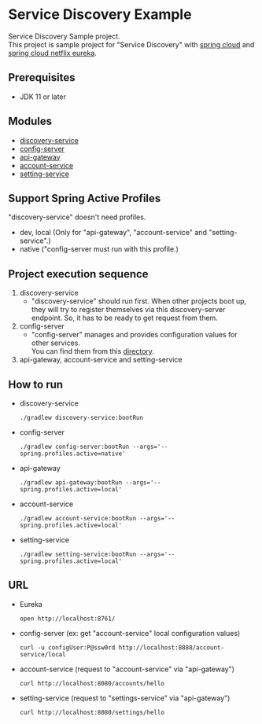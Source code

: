 # Service Discovery Example  
Service Discovery Sample project.  
This project is sample project for "Service Discovery" with [spring cloud](https://spring.io/projects/spring-cloud) and [spring cloud netflix eureka](https://github.com/Netflix/eureka).  

## Prerequisites  
* JDK 11 or later  

## Modules  
- [discovery-service](discovery-service)  
- [config-server](config-server)  
- [api-gateway](api-gateway)  
- [account-service](account-service)  
- [setting-service](setting-service)  

## Support Spring Active Profiles  
"discovery-service" doesn't need profiles.  
- dev, local (Only for "api-gateway", "account-service" and "setting-service".)
- native ("config-server must run with this profile.)  

## Project execution sequence  
1. discovery-service  
   - "discovery-service" should run first. 
   When other projects boot up, they will try to register themselves via this discovery-server endpoint. 
   So, it has to be ready to get request from them.  
2. config-server  
   - "config-server" manages and provides configuration values for other services.  
   You can find them from this [directory](config-server/src/main/resources/config).
3. api-gateway, account-service and setting-service  

## How to run  
- discovery-service  
  ```shell script
  ./gradlew discovery-service:bootRun 
  ```  
- config-server  
  ```shell script
  ./gradlew config-server:bootRun --args='--spring.profiles.active=native'
  ```  
- api-gateway  
  ```shell script
  ./gradlew api-gateway:bootRun --args='--spring.profiles.active=local'
  ```  
- account-service  
  ```shell script
  ./gradlew account-service:bootRun --args='--spring.profiles.active=local'
  ```  
- setting-service  
  ```shell script
  ./gradlew setting-service:bootRun --args='--spring.profiles.active=local'
  ```  
## URL
- Eureka  
  ```shell script
  open http://localhost:8761/
  ```  
- config-server (ex: get "account-service" local configuration values)  
  ```shell script
  curl -u configUser:P@ssw0rd http://localhost:8888/account-service/local
  ```  
- account-service (request to "account-service" via "api-gateway")  
  ```shell script
  curl http://localhost:8080/accounts/hello
  ```  
- setting-service (request to "settings-service" via "api-gateway")  
  ```shell script
  curl http://localhost:8080/settings/hello
  ```  
